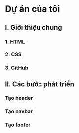 # Dự án của tôi

## I. Giới thiệu chung

### 1. HTML

### 2. CSS

### 3. GitHub

## II. Các bước phát triển

### Tạo header

### Tạo navbar

### Tạo footer